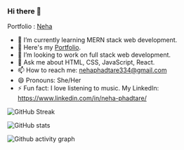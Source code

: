 ### Hi there 👋
Portfolio : <a href='https://nehap0.github.io/'>Neha</a>


- 🌱 I’m currently learning MERN stack web development.
- 💼 Here's my <a href='https://nehap0.github.io/'>Portfolio</a>.
- 👯 I’m looking to work on full stack web development.
- 💬 Ask me about HTML, CSS, JavaScript, React.
- 📫 How to reach me: nehaphadtare334@gmail.com
- 😄 Pronouns: She/Her
- ⚡ Fun fact: I love listening to music.
 My LinkedIn: https://www.linkedin.com/in/neha-phadtare/
 
 
![GitHub Streak](https://streak-stats.demolab.com/?user=NehaP0&theme=radical)


![GitHub stats](https://github-readme-stats.vercel.app/api?username=NehaP0&show_icons=true&theme=radical)

![Github activity graph](https://github-readme-activity-graph.cyclic.app/graph?username=NehaP0&bg_color=000000&color=ff69b4&line=24292e&point=24292e&area=true&hide_border=true)







